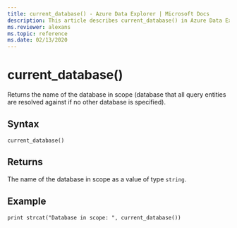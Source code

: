 ```yaml
---
title: current_database() - Azure Data Explorer | Microsoft Docs
description: This article describes current_database() in Azure Data Explorer.
ms.reviewer: alexans
ms.topic: reference
ms.date: 02/13/2020
---
```

# current_database()

Returns the name of the database in scope (database that all query
entities are resolved against if no other database is specified).

## Syntax

`current_database()`

## Returns

The name of the database in scope as a value of type `string`.

## Example

```kusto
print strcat("Database in scope: ", current_database())
```